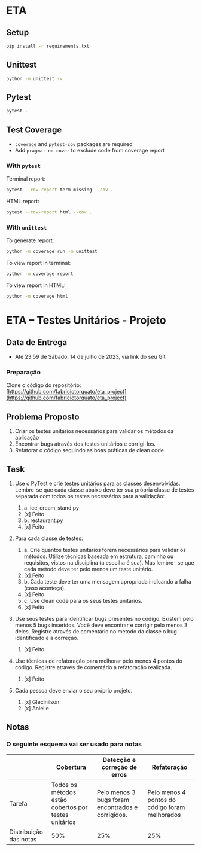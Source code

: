 # ETA

## Setup

```bash
pip install -r requirements.txt
```

## Unittest

```bash
python -m unittest -v
```

## Pytest

```bash
pytest .
```

## Test Coverage

- `coverage` and `pytest-cov` packages are required
- Add `pragma: no cover` to exclude code from coverage report

### With `pytest`

Terminal report:

 ```bash
pytest --cov-report term-missing --cov .
 ```

HTML report:

```bash
pytest --cov-report html --cov .
```

### With `unittest`

To generate report:

```bash
python -m coverage run -m unittest
```

To view report in terminal:

```bash
python -m coverage report
```

To view report in HTML:

```bash
python -m coverage html
```

# ETA – Testes Unitários - Projeto
## Data de Entrega
* Até 23:59 de Sábado, 14 de julho de 2023, via link do seu Git
### Preparação
Clone o código do repositório: [https://github.com/fabriciotorquato/eta_project](https://github.com/fabriciotorquato/eta_project)

## Problema Proposto
1. Criar os testes unitários necessários para validar os métodos da aplicação
2. Encontrar bugs através dos testes unitários e corrigi-los.
3. Refatorar o código seguindo as boas práticas de clean code.

## Task
1. Use o PyTest e crie testes unitários para as classes desenvolvidas. Lembre-se que cada
classe abaixo deve ter sua própria classe de testes separada com todos os testes
necessários para a validação:
   1. a. ice_cream_stand.py
   1. [x] Feito
   1. b. restaurant.py
   1. [x] Feito

2. Para cada classe de testes:
   1. a. Crie quantos testes unitários forem necessários para validar os métodos. Utilize
   técnicas baseada em estrutura, caminho ou requisitos, vistos na disciplina (a
   escolha é sua). Mas lembre- se que cada método deve ter pelo menos um teste
   unitário.
   1. [x] Feito
   2. b. Cada teste deve ter uma mensagem apropriada indicando a falha (caso
   aconteça).
   1. [x] Feito
   3. c. Use clean code para os seus testes unitários.
   1. [x] Feito

3. Use seus testes para identificar bugs presentes no código. Existem pelo menos 5 bugs
inseridos. Você deve encontrar e corrigir pelo menos 3 deles. Registre através de
comentário no método da classe o bug identificado e a correção.
   1. [x] Feito

4. Use técnicas de refatoração para melhorar pelo menos 4 pontos do código. Registre
através de comentário a refatoração realizada.
   1. [x] Feito

5. Cada pessoa deve enviar o seu próprio projeto.
   1. [x] Glecinilson
   2. [x] Anielle

## Notas
### O seguinte esquema vai ser usado para notas
|                        | Cobertura                                            | Detecção e correção de erros                      | Refatoração                                    |
|------------------------|------------------------------------------------------|---------------------------------------------------|------------------------------------------------|
| Tarefa                 | Todos os métodos estão cobertos por testes unitários | Pelo menos 3 bugs foram encontrados e corrigidos. | Pelo menos 4 pontos do código foram melhorados |
| Distribuição das notas | 50%                                                  | 25%                                               | 25%                                            |
